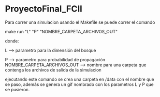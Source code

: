 # ProyectoFinal_FCII

Para correr una simulacion usando el Makefile se puede correr el comando

make run "L" "P" "NOMBRE_CARPETA_ARCHIVOS_OUT"

donde:

L --> parametro para la dimensión del bosque

P --> parametro para probabilidad de propagación
NOMBRE_CARPETA_ARCHIVOS_OUT --> nombre para una carpeta que contenga los archivos de salida de la simulacion

ejecutando este comando se crea una carpeta en /data con el nombre que se paso, además se genera un gif nombrado
con los parametros L y P que se pusieron.
